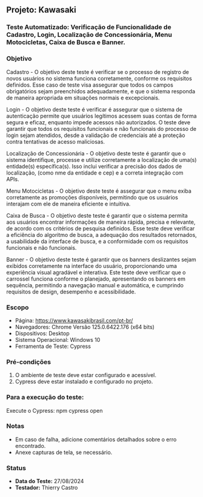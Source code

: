 ## Projeto: Kawasaki

### Teste Automatizado: Verificação de Funcionalidade de Cadastro, Login, Localização de Concessionária, Menu Motocicletas, Caixa de Busca e Banner.

### Objetivo
Cadastro - O objetivo deste teste é verificar se o processo de registro de novos usuários no sistema funciona corretamente, conforme os requisitos definidos. Esse caso de teste visa assegurar que todos os campos obrigatórios sejam preenchidos adequadamente, e que o sistema responda de maneira apropriada em situações normais e excepcionais.

Login - O objetivo deste teste é verificar é assegurar que o sistema de autenticação permite que usuários legítimos acessem suas contas de forma segura e eficaz, enquanto impede acessos não autorizados. O teste deve garantir que todos os requisitos funcionais e não funcionais do processo de login sejam atendidos, desde a validação de credenciais até a proteção contra tentativas de acesso maliciosas.

Localização de Concessionária - O objetivo deste teste é garantir que o sistema identifique, processe e utilize corretamente a localização de uma(s) entidade(s) específica(s). Isso inclui verificar a precisão dos dados de localização, (como nme da entidade e cep) e a correta integração com APIs. 

Menu Motocicletas - O objetivo deste teste é assegurar que o menu exiba corretamente as promoções disponíveis, permitindo que os usuários interajam com ele de maneira eficiente e intuitiva.

Caixa de Busca - O objetivo deste teste é garantir que o sistema permita aos usuários encontrar informações de maneira rápida, precisa e relevante, de acordo com os critérios de pesquisa definidos. Esse teste deve verificar a eficiência do algoritmo de busca, a adequação dos resultados retornados, a usabilidade da interface de busca, e a conformidade com os requisitos funcionais e não funcionais.

Banner - O objetivo deste teste é garantir que os banners deslizantes sejam exibidos corretamente na interface do usuário, proporcionando uma experiência visual agradável e interativa. Este teste deve verificar que o carrossel funciona conforme o planejado, apresentando os banners em sequência, permitindo a navegação manual e automática, e cumprindo requisitos de design, desempenho e acessibilidade.

### Escopo
- Página: https://www.kawasakibrasil.com/pt-br/
- Navegadores: Chrome Versão 125.0.6422.176 (x64 bits)
- Dispositivos: Desktop
- Sistema Operacional: Windows 10
- Ferramenta de Teste: Cypress

### Pré-condições
1. O ambiente de teste deve estar configurado e acessível.
2. Cypress deve estar instalado e configurado no projeto.

### Para a execução do teste:
Execute o Cypress: npm cypress open

### Notas
- Em caso de falha, adicione comentários detalhados sobre o erro encontrado.
- Anexe capturas de tela, se necessário.

### Status
- **Data do Teste:** 27/08/2024
- **Testador:** Thierry Castro
